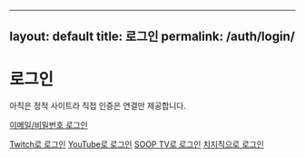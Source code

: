 
---
layout: default
title: 로그인
permalink: /auth/login/
---

<h1>로그인</h1>
<div class="card-plain">
  <p class="muted">아직은 정적 사이트라 직접 인증은 연결만 제공합니다.</p>
  <p><a class="btn solid" href="#">이메일/비밀번호 로그인</a></p>
  <p>
    <a class="btn ghost" href="#">Twitch로 로그인</a>
    <a class="btn ghost" href="#">YouTube로 로그인</a>
    <a class="btn ghost" href="#">SOOP TV로 로그인</a>
    <a class="btn ghost" href="#">치지직으로 로그인</a>
  </p>
</div>
